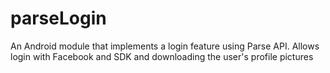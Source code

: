 # parseLogin
An Android module that implements a login feature using Parse API. Allows login with Facebook and SDK and downloading the user's profile pictures
